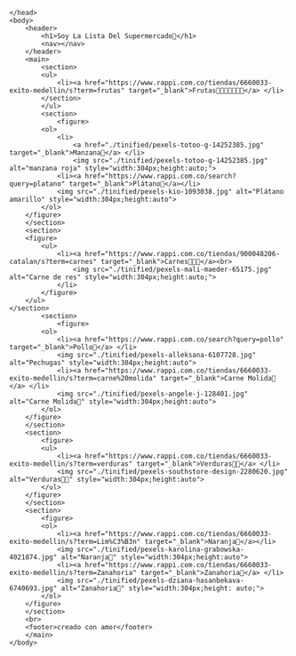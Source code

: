 <!DOCTYPE html>
<htm lang="es">
    <head>
        <meta charset="UTF-8">
        <meta name="viewport" content="width=device-width, initial-scale=1">
        <title>Lista de supermercado</title>
        
    </head>
    <body>
        <header>
            <h1>Soy La Lista Del Supermercado🛒</h1>
            <nav></nav>
        </header>
        <main>
            <section>
            <ul>
                <li><a href="https://www.rappi.com.co/tiendas/6660033-exito-medellin/s?term=frutas" target="_blank">Frutas🍍🍈🍉🍏🍑🍋🍇</a> </li>
            </section>
            </ul>
            <section>
                <figure>
            <ol>
                <li>
                    <a href="./tinified/pexels-totoo-g-14252385.jpg" target="_blank">Manzana🍎</a> </li>
                    <img src="./tinified/pexels-totoo-g-14252385.jpg" alt="manzana roja" style="width:304px;height:auto;">
                <li><a href="https://www.rappi.com.co/search?query=platano" target="_blank">Plátano🍌</a></li> 
                <img src="./tinified/pexels-kio-1093038.jpg" alt="Plátano amarillo" style="width:304px;height:auto">   
            </ol>
        </figure>
        </section>
        <section>
        <figure>
            <ul>
                <li><a href="https://www.rappi.com.co/tiendas/900048206-catalan/s?term=carnes" target="_blank">Carnes🥓🍖🥩</a><br>
                    <img src="./tinified/pexels-mali-maeder-65175.jpg" alt="Carne de res" style="width:304px;height:auto;"> 
                </li>
            </figure>
        </ul>
    </section>
            <section>
                <figure>
            <ol>
                <li><a href="https://www.rappi.com.co/search?query=pollo" target="_blank">Pollo🐔</a> </li>
                <img src="./tinified/pexels-alleksana-6107728.jpg" alt="Pechugas" style="width:304px;height:auto">
                <li><a href="https://www.rappi.com.co/tiendas/6660033-exito-medellin/s?term=carne%20molida" target="_blank">Carne Molida🥩</a> </li>
                <img src="./tinified/pexels-angele-j-128401.jpg" alt="Carne Molida🥩" style="width:304px;height:auto">    
            </ol>
        </figure>
        </section>
        <section>
            <figure>
            <ul>
                <li><a href="https://www.rappi.com.co/tiendas/6660033-exito-medellin/s?term=verduras" target="_blank">Verduras💚🥬</a> </li>
                <img src="./tinified/pexels-southstore-design-2280620.jpg" alt="Verduras💚🥬" style="width:304px;height:auto">
            </ul>
        </figure>
        </section>
        <section>
            <figure>
            <ol>
                <li><a href="https://www.rappi.com.co/tiendas/6660033-exito-medellin/s?term=Lim%C3%B3n" target="_blank">Naranja🍋</a></li>
                <img src="./tinified/pexels-karolina-grabowska-4021874.jpg" alt="Naranja🍋" style="width:304px;height:auto">
                <li><a href="https://www.rappi.com.co/tiendas/6660033-exito-medellin/s?term=Zanahoria" target="_blank">Zanahoria🥕</a> </li>
                <img src="./tinified/pexels-dziana-hasanbekava-6740693.jpg" alt="Zanahoria🥕" style="width:304px;height: auto;">    
            </ol>
        </figure>
        </section>
        <br>
        <footer>creado con amor</footer>
        </main>
    </body>
</htm>
